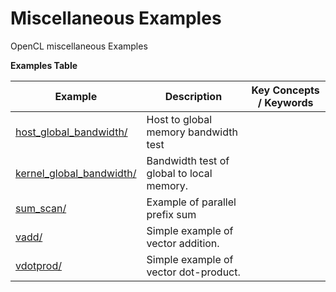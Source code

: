 Miscellaneous Examples
==================================
OpenCL miscellaneous Examples

 __Examples Table__ 

Example        | Description           | Key Concepts / Keywords 
---------------|-----------------------|-------------------------
[host_global_bandwidth/][]|Host to global memory bandwidth test|
[kernel_global_bandwidth/][]|Bandwidth test of global to local memory.|
[sum_scan/][]|Example of parallel prefix sum|
[vadd/][]|Simple example of vector addition.|
[vdotprod/][]|Simple example of vector dot-product.|

[.]:.
[host_global_bandwidth/]:host_global_bandwidth/
[kernel_global_bandwidth/]:kernel_global_bandwidth/
[sum_scan/]:sum_scan/
[vadd/]:vadd/
[vdotprod/]:vdotprod/
